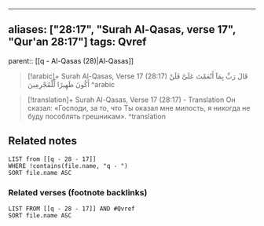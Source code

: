 
---
aliases: ["28:17", "Surah Al-Qasas, verse 17", "Qur'an 28:17"]
tags: Qvref
---

parent:: [[q - Al-Qasas (28)|Al-Qasas]]

> [!arabic]+ Surah Al-Qasas, Verse 17 (28:17)
> <span class="quran-arabic">قَالَ رَبِّ بِمَآ أَنْعَمْتَ عَلَىَّ فَلَنْ أَكُونَ ظَهِيرًا لِّلْمُجْرِمِينَ</span>
^arabic

> [!translation]+ Surah Al-Qasas, Verse 17 (28:17) - Translation
> Он сказал: «Господи, за то, что Ты оказал мне милость, я никогда не буду пособлять грешникам».
^translation



## Related notes
```dataview
LIST from [[q - 28 - 17]]
WHERE !contains(file.name, "q - ")
SORT file.name ASC
```

### Related verses (footnote backlinks)
```dataview
LIST FROM [[q - 28 - 17]] AND #Qvref
SORT file.name ASC
```

